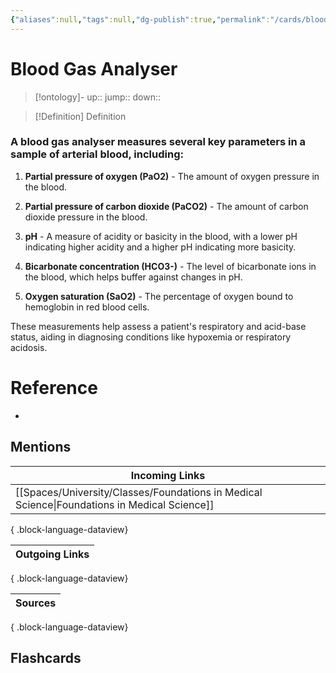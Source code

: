 ```yaml
---
{"aliases":null,"tags":null,"dg-publish":true,"permalink":"/cards/blood-gas-analyser/","dgPassFrontmatter":true}
---
```


# Blood Gas Analyser

> [!ontology]-
> up:: 
> jump:: 
> down:: 

> [!Definition] Definition

### A blood gas analyser measures several key parameters in a sample of arterial blood, including:

1. **Partial pressure of oxygen (PaO2)** - The amount of oxygen pressure in the blood.

2. **Partial pressure of carbon dioxide (PaCO2)** - The amount of carbon dioxide pressure in the blood.

3. **pH** - A measure of acidity or basicity in the blood, with a lower pH indicating higher acidity and a higher pH indicating more basicity.

4. **Bicarbonate concentration (HCO3-)** - The level of bicarbonate ions in the blood, which helps buffer against changes in pH.

5. **Oxygen saturation (SaO2)** - The percentage of oxygen bound to hemoglobin in red blood cells.

These measurements help assess a patient's respiratory and acid-base status, aiding in diagnosing conditions like hypoxemia or respiratory acidosis.

# Reference

- 

## Mentions

| Incoming Links                                                                                  |
| ----------------------------------------------------------------------------------------------- |
| [[Spaces/University/Classes/Foundations in Medical Science\|Foundations in Medical Science]] |

{ .block-language-dataview}

| Outgoing Links |
| -------------- |

{ .block-language-dataview}

| Sources |
| ------- |

{ .block-language-dataview}

## Flashcards